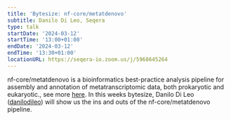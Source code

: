 ```yaml
---
title: 'Bytesize: nf-core/metatdenovo'
subtitle: Danilo Di Leo, Seqera
type: talk
startDate: '2024-03-12'
startTime: '13:00+01:00'
endDate: '2024-03-12'
endTime: '13:30+01:00'
locationURL: https://seqera-io.zoom.us/j/5968645264
---
```


nf-core/metatdenovo is a bioinformatics best-practice analysis pipeline for assembly and annotation of metatranscriptomic data, both prokaryotic and eukaryotic., see more [here](https://nf-co.re/metatdenovo/1.0.0). In this weeks bytesize, Danilo Di Leo ([danilodileo](https://github.com/danilodileo)) will show us the ins and outs of the nf-core/metatdenovo pipeline.
